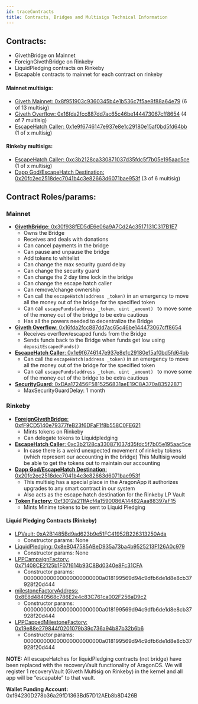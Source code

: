 ```yaml
---
id: traceContracts
title: Contracts, Bridges and Multisigs Technical Information
---
```

 
## Contracts:
* GivethBridge on Mainnet
* ForeignGivethBridge on Rinkeby
* LiquidPledging contracts on Rinkeby
* Escapable contracts to mainnet for each contract on rinkeby


#### Mainnet multisigs:
* [Giveth Mainnet: 0x8f951903c9360345b4e1b536c7f5ae8f88a64e79](https://etherscan.io/address/0x8f951903c9360345b4e1b536c7f5ae8f88a64e79) (6 of 13 multisig)
* [Giveth Overflow: 0x16fda2fcc887dd7ac65c46be144473067cff8654](https://etherscan.io/address/0x16fda2fcc887dd7ac65c46be144473067cff8654) (4 of 7 multisig)
* [EscapeHatch Caller: 0x1e9f6746147e937e8e1c29180e15af0bd5fd64bb](https://etherscan.io/address/0x1e9f6746147e937e8e1c29180e15af0bd5fd64bb) (1 of x multisig)

#### Rinkeby multisigs:
* [EscapeHatch Caller: 0xc3b2128ca330871037d35fdc5f7b05e195aac5ce](https://rinkeby.etherscan.io/address/0xc3b2128ca330871037d35fdc5f7b05e195aac5ce) (1 of x multisig)
* [Dapp God/EscapeHatch Destination: 0x20fc2ec2518dec7041b4c3e82663d6071bae953f](https://rinkeby.etherscan.io/address/0x20fc2ec2518dec7041b4c3e82663d6071bae953f) (3 of 6 multisig)


 ## Contract Roles/params:
### Mainnet
 - [**GivethBridge**: 0x30f938fED5dE6e06a9A7Cd2Ac3517131C317B1E7](https://etherscan.io/address/0x30f938fED5dE6e06a9A7Cd2Ac3517131C317B1E7)
     - Owns the Bridge
     - Receives and deals with donations
     - Can cancel payments in the bridge
     - Can pause and unpause the bridge
     - Add tokens to whitelist
     - Can change the max security guard delay
     - Can change the security guard
     - Can change the 2 day time lock in the bridge
     - Can change the escape hatch caller
     - Can remove/change ownership
     - Can call the `escapeHatch(address _token)` in an emergency to move all the money out of the bridge for the specified token
     - Can call `escapeFunds(address _token, uint _amount) ` to move some of the money out of the bridge to be extra cautious
     - Has all the powers needed to decentralize the Bridge
 - [**Giveth Overflow**: 0x16fda2fcc887dd7ac65c46be144473067cff8654](https://etherscan.io/address/0x16fda2fcc887dd7ac65c46be144473067cff8654)
     - Receives overflow/escaped funds from the Bridge
     - Sends funds back to the Bridge when funds get low using `depositEscapedFunds()`
 - [**EscapeHatch Caller**: 0x1e9f6746147e937e8e1c29180e15af0bd5fd64bb](https://etherscan.io/address/0x1e9f6746147e937e8e1c29180e15af0bd5fd64bb)
     -  Can call the `escapeHatch(address _token)` in an emergency to move all the money out of the bridge for the specified token
     -  Can call `escapeFunds(address _token, uint _amount) ` to move some of the money out of the bridge to be extra cautious
 - [**SecurityGuard**: 0xDAa172456F5815256831aeE19C8A370a83522871](https://etherscan.io/address/0xDAa172456F5815256831aeE19C8A370a83522871)
     - MaxSecurityGuardDelay:  1 month

### Rinkeby
 - [**ForeignGivethBridge**: 0xfF9CD5140e79377feB23f6DFaF1f8b558C0FE621](https://rinkeby.etherscan.io/address/0xff9cd5140e79377feb23f6dfaf1f8b558c0fe621)
      - Mints tokens on Rinkeby
      - Can delegate tokens to Liquidpledging
 - [**EscapeHatch Caller**: 0xc3b2128ca330871037d35fdc5f7b05e195aac5ce](https://rinkeby.etherscan.io/address/0xc3b2128ca330871037d35fdc5f7b05e195aac5ce)
     - In case there is a weird unexpected movement of rinkeby tokens (which represent our accounting in the bridge) This Multisig would be able to get the tokens out to maintain our accounting
 - [**Dapp God/EscapeHatch Destination**: 0x20fc2ec2518dec7041b4c3e82663d6071bae953f](https://rinkeby.etherscan.io/address/0x20fc2ec2518dec7041b4c3e82663d6071bae953f)
     - This multisig has a special place in the AragonApp it authorizes upgrades to any smart contract in our system
     - Also acts as the escape hatch destination for the Rinkeby LP Vault
- [**Token Factory:** 0xf3012a211fAcf4a1590086A14482Aaa88397aF15](https://rinkeby.etherscan.io/address/0xf3012a211facf4a1590086a14482aaa88397af15)
    - Mints Minime tokens to be sent to Liquid Pledging
#### Liquid Pledging Contracts (Rinkeby)
 - [LPVault: 0xA2B1485Bd9ad623b9e51FC41952B226313250Ada](https://rinkeby.etherscan.io/address/0xa2b1485bd9ad623b9e51fc41952b226313250ada)
    - Constructor params: None
 - [LiquidPledging: 0x8eB047585ABeD935a73ba4b9525213F126A0c979](https://rinkeby.etherscan.io/address/0x8eb047585abed935a73ba4b9525213f126a0c979)
    - Constructor params: None
 - [LPPCampaignFactory: 0x71408CE2125b1F07f614b93C8Bd0340e8Fc31CFA](https://rinkeby.etherscan.io/address/0x71408CE2125b1F07f614b93C8Bd0340e8Fc31CFA)
    - Constructor params: 000000000000000000000000a018199569d94c9dfb6de1d8e8cb37928f20d444
 - [milestoneFactoryAddress: 0x8E8d4840568c786E2e4c83C761ca002F256aD9c2](https://rinkeby.etherscan.io/address/0x8e8d4840568c786e2e4c83c761ca002f256ad9c2)
    - Constructor params: 000000000000000000000000a018199569d94c9dfb6de1d8e8cb37928f20d444
 - [LPPCappedMilestoneFactory: 0x19e88e279844f0201079b39c736a94b87b32b6b6](https://rinkeby.etherscan.io/address/0x19e88e279844f0201079b39c736a94b87b32b6b6)
    - Constructor params: 000000000000000000000000a018199569d94c9dfb6de1d8e8cb37928f20d444


**NOTE:** All escapeHatches for liquidPledging contracts (not bridge) have been replaced with the recoveryVault functionality of AragonOS. We will register 1 recoveryVault (Giveth Multisig on Rinkeby) in the kernel and all app will be “escapable” to that vault.

**Wallet Funding Account:** 0xf94230D278b36a29fD1363Bd57D12AEb8b8D426B
